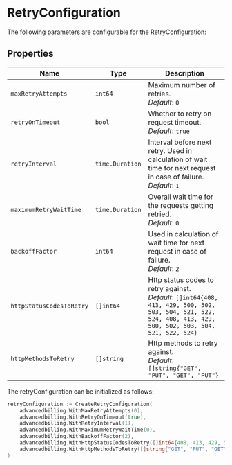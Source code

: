 
# RetryConfiguration

The following parameters are configurable for the RetryConfiguration:

## Properties

| Name | Type | Description |
|  --- | --- | --- |
| `maxRetryAttempts` | `int64` | Maximum number of retries.<br>*Default*: `0` |
| `retryOnTimeout` | `bool` | Whether to retry on request timeout.<br>*Default*: `true` |
| `retryInterval` | `time.Duration` | Interval before next retry. Used in calculation of wait time for next request in case of failure.<br>*Default*: `1` |
| `maximumRetryWaitTime` | `time.Duration` | Overall wait time for the requests getting retried.<br>*Default*: `0` |
| `backoffFactor` | `int64` | Used in calculation of wait time for next request in case of failure.<br>*Default*: `2` |
| `httpStatusCodesToRetry` | `[]int64` | Http status codes to retry against.<br>*Default*: `[]int64{408, 413, 429, 500, 502, 503, 504, 521, 522, 524, 408, 413, 429, 500, 502, 503, 504, 521, 522, 524}` |
| `httpMethodsToRetry` | `[]string` | Http methods to retry against.<br>*Default*: `[]string{"GET", "PUT", "GET", "PUT"}` |

The retryConfiguration can be initialized as follows:

```go
retryConfiguration := CreateRetryConfiguration(
    advancedbilling.WithMaxRetryAttempts(0),
    advancedbilling.WithRetryOnTimeout(true),
    advancedbilling.WithRetryInterval(1),
    advancedbilling.WithMaximumRetryWaitTime(0),
    advancedbilling.WithBackoffFactor(2),
    advancedbilling.WithHttpStatusCodesToRetry([]int64{408, 413, 429, 500, 502, 503, 504, 521, 522, 524, 408, 413, 429, 500, 502, 503, 504, 521, 522, 524}),
    advancedbilling.WithHttpMethodsToRetry([]string{"GET", "PUT", "GET", "PUT"}),
)
```

